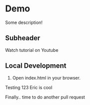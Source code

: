 # Demo

Some description!

## Subheader

Watch tutorial on Youtube

## Local Development

1. Open index.html in your browser.

Testing 123
Eric is cool

Finally.. time to do another pull request